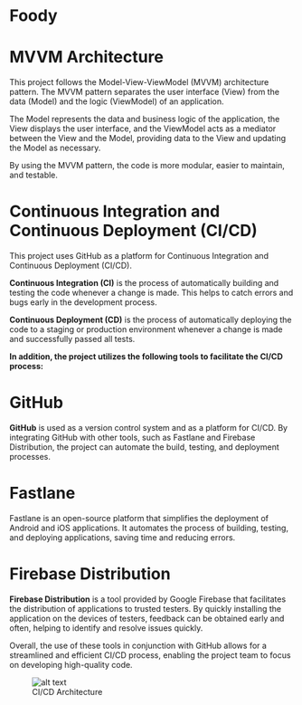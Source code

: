 # Foody

# MVVM Architecture
This project follows the Model-View-ViewModel (MVVM) architecture pattern. The MVVM pattern separates the user interface (View) from the data (Model) and the logic (ViewModel) of an application.

The Model represents the data and business logic of the application, the View displays the user interface, and the ViewModel acts as a mediator between the View and the Model, providing data to the View and updating the Model as necessary.

By using the MVVM pattern, the code is more modular, easier to maintain, and testable.

# Continuous Integration and Continuous Deployment (CI/CD)
This project uses GitHub as a platform for Continuous Integration and Continuous Deployment (CI/CD).

**Continuous Integration (CI)** is the process of automatically building and testing the code whenever a change is made. This helps to catch errors and bugs early in the development process.

**Continuous Deployment (CD)** is the process of automatically deploying the code to a staging or production environment whenever a change is made and successfully passed all tests.

**In addition, the project utilizes the following tools to facilitate the CI/CD process:**

# GitHub
**GitHub** is used as a version control system and as a platform for CI/CD. By integrating GitHub with other tools, such as Fastlane and Firebase Distribution, the project can automate the build, testing, and deployment processes.

# Fastlane
Fastlane is an open-source platform that simplifies the deployment of Android and iOS applications. It automates the process of building, testing, and deploying applications, saving time and reducing errors.

# Firebase Distribution
**Firebase Distribution** is a tool provided by Google Firebase that facilitates the distribution of applications to trusted testers. By quickly installing the application on the devices of testers, feedback can be obtained early and often, helping to identify and resolve issues quickly.

Overall, the use of these tools in conjunction with GitHub allows for a streamlined and efficient CI/CD process, enabling the project team to focus on developing high-quality code.


<figure>
  <img src="https://i.imgur.com/Y5YfTuR.png" alt="alt text">
  <figcaption>CI/CD Architecture</figcaption>
</figure>
